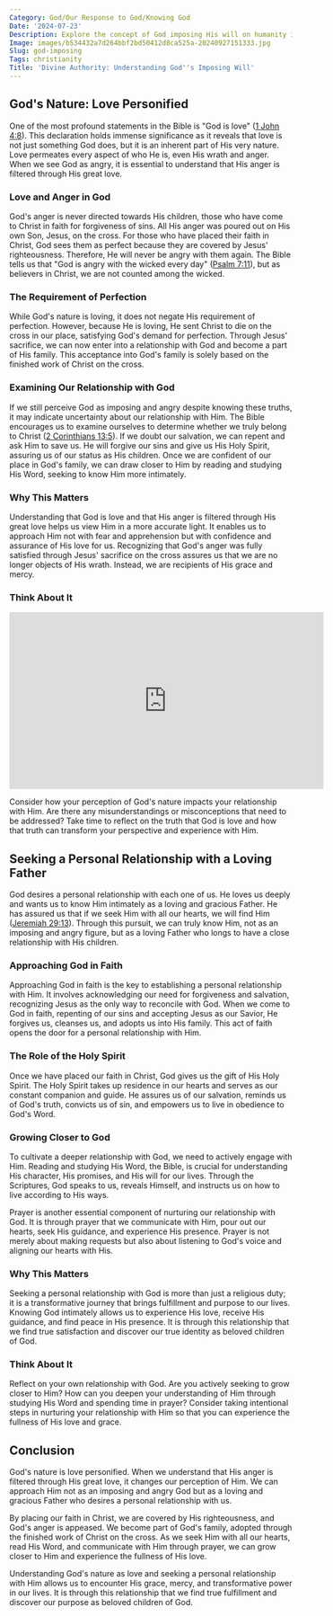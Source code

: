 ```yaml
---
Category: God/Our Response to God/Knowing God
Date: '2024-07-23'
Description: Explore the concept of God imposing His will on humanity in this thought-provoking article. Delve into the implications and debates surrounding divine intervention and human free will.
Image: images/b534432a7d264bbf2bd50412d8ca525a-20240927151333.jpg
Slug: god-imposing
Tags: christianity
Title: 'Divine Authority: Understanding God''s Imposing Will'
---
```


## God's Nature: Love Personified

One of the most profound statements in the Bible is "God is love" ([1 John 4:8](https://www.bibleref.com/1-John/4/1-John-4-8.html)). This declaration holds immense significance as it reveals that love is not just something God does, but it is an inherent part of His very nature. Love permeates every aspect of who He is, even His wrath and anger. When we see God as angry, it is essential to understand that His anger is filtered through His great love.

### Love and Anger in God

God's anger is never directed towards His children, those who have come to Christ in faith for forgiveness of sins. All His anger was poured out on His own Son, Jesus, on the cross. For those who have placed their faith in Christ, God sees them as perfect because they are covered by Jesus' righteousness. Therefore, He will never be angry with them again. The Bible tells us that "God is angry with the wicked every day" ([Psalm 7:11](https://www.bibleref.com/Psalm/7/Psalm-7-11.html)), but as believers in Christ, we are not counted among the wicked.

### The Requirement of Perfection

While God's nature is loving, it does not negate His requirement of perfection. However, because He is loving, He sent Christ to die on the cross in our place, satisfying God's demand for perfection. Through Jesus' sacrifice, we can now enter into a relationship with God and become a part of His family. This acceptance into God's family is solely based on the finished work of Christ on the cross.

### Examining Our Relationship with God

If we still perceive God as imposing and angry despite knowing these truths, it may indicate uncertainty about our relationship with Him. The Bible encourages us to examine ourselves to determine whether we truly belong to Christ ([2 Corinthians 13:5](https://www.bibleref.com/2-Corinthians/13/2-Corinthians-13-5.html)). If we doubt our salvation, we can repent and ask Him to save us. He will forgive our sins and give us His Holy Spirit, assuring us of our status as His children. Once we are confident of our place in God's family, we can draw closer to Him by reading and studying His Word, seeking to know Him more intimately.

### Why This Matters

Understanding that God is love and that His anger is filtered through His great love helps us view Him in a more accurate light. It enables us to approach Him not with fear and apprehension but with confidence and assurance of His love for us. Recognizing that God's anger was fully satisfied through Jesus' sacrifice on the cross assures us that we are no longer objects of His wrath. Instead, we are recipients of His grace and mercy.

### Think About It


<iframe width="560" height="315" src="https://www.youtube.com/embed/ICI5Yr8v0nc" frameborder="0" allow="autoplay; encrypted-media" allowfullscreen></iframe>


Consider how your perception of God's nature impacts your relationship with Him. Are there any misunderstandings or misconceptions that need to be addressed? Take time to reflect on the truth that God is love and how that truth can transform your perspective and experience with Him.

## Seeking a Personal Relationship with a Loving Father

God desires a personal relationship with each one of us. He loves us deeply and wants us to know Him intimately as a loving and gracious Father. He has assured us that if we seek Him with all our hearts, we will find Him ([Jeremiah 29:13](https://www.bibleref.com/Jeremiah/29/Jeremiah-29-13.html)). Through this pursuit, we can truly know Him, not as an imposing and angry figure, but as a loving Father who longs to have a close relationship with His children.

### Approaching God in Faith

Approaching God in faith is the key to establishing a personal relationship with Him. It involves acknowledging our need for forgiveness and salvation, recognizing Jesus as the only way to reconcile with God. When we come to God in faith, repenting of our sins and accepting Jesus as our Savior, He forgives us, cleanses us, and adopts us into His family. This act of faith opens the door for a personal relationship with Him.

### The Role of the Holy Spirit

Once we have placed our faith in Christ, God gives us the gift of His Holy Spirit. The Holy Spirit takes up residence in our hearts and serves as our constant companion and guide. He assures us of our salvation, reminds us of God's truth, convicts us of sin, and empowers us to live in obedience to God's Word.

### Growing Closer to God

To cultivate a deeper relationship with God, we need to actively engage with Him. Reading and studying His Word, the Bible, is crucial for understanding His character, His promises, and His will for our lives. Through the Scriptures, God speaks to us, reveals Himself, and instructs us on how to live according to His ways.

Prayer is another essential component of nurturing our relationship with God. It is through prayer that we communicate with Him, pour out our hearts, seek His guidance, and experience His presence. Prayer is not merely about making requests but also about listening to God's voice and aligning our hearts with His.

### Why This Matters

Seeking a personal relationship with God is more than just a religious duty; it is a transformative journey that brings fulfillment and purpose to our lives. Knowing God intimately allows us to experience His love, receive His guidance, and find peace in His presence. It is through this relationship that we find true satisfaction and discover our true identity as beloved children of God.

### Think About It

Reflect on your own relationship with God. Are you actively seeking to grow closer to Him? How can you deepen your understanding of Him through studying His Word and spending time in prayer? Consider taking intentional steps in nurturing your relationship with Him so that you can experience the fullness of His love and grace.

## Conclusion

God's nature is love personified. When we understand that His anger is filtered through His great love, it changes our perception of Him. We can approach Him not as an imposing and angry God but as a loving and gracious Father who desires a personal relationship with us.

By placing our faith in Christ, we are covered by His righteousness, and God's anger is appeased. We become part of God's family, adopted through the finished work of Christ on the cross. As we seek Him with all our hearts, read His Word, and communicate with Him through prayer, we can grow closer to Him and experience the fullness of His love.

Understanding God's nature as love and seeking a personal relationship with Him allows us to encounter His grace, mercy, and transformative power in our lives. It is through this relationship that we find true fulfillment and discover our purpose as beloved children of God.